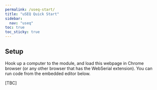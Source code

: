 ```yaml
---
permalink: /useq-start/
title: "uSEQ Quick Start"
sidebar:
  nav: "useq"
toc: true
toc_sticky: true
---
```


## Setup

Hook up a computer to the module, and load this webpage in Chrome browser (or any other browser that has the WebSerial extension).   You can run code from the embedded editor below.

[TBC]






